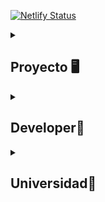 [![Netlify Status](https://api.netlify.com/api/v1/badges/9c753b97-e75f-4330-bf05-1b5513000436/deploy-status)](https://craftyaccs.netlify.app/)

<details>
<summary>

## Proyecto 🖥️

</summary>

<p>
El proyecto es un e-commerce producto de un proyecto final de CODERHOUSE. 
Se realizó con la estrategia de diseño "Mobile First".
Se utilizaron tecnologías como:

▫️ HTML5
▫️ CSS
▫️ Preprocessors (SASS)
▫️ JavaScript
▫️ React. JS

El proyecto fue inicializado con:
🏷️ [Create-React-App](https://create-react-app.dev/docs/getting-started/)

Los packages instalados son los siguientes:

▫️ [React-tostify](https://www.npmjs.com/package/react-toastify)
▫ [Validator](https://www.npmjs.com/package/validator)

Para inicializar el proyecto en tu equipo local, debes clonarlo o hacerle un fork al repositorio.

    git clone https://github.com/GaloMegg/CRAFTYACCS__Meggiolaro.git

Una vez clonado, deberá moverse a la carpeta creada.

    cd CRAFTYACCS__Meggiolaro

Ya posicionado en la carpeta clonada, deberá correr el comando:

    npm i

Una vez instalados los módulos corra el siguiente comando

    npm start

Se abrirá un LocalHost en su navegador predeterminado.

¡Y estás listo! 🚀

⭕ Flow de la compra [YouTube](https://youtu.be/a7xDqxFMbYg)

#### Crafty Accesorios

[@CraftyAccs](https://www.instagram.com/craftyaccs/)

</p>

</details>

<details>

<summary>

## Developer🔹

</summary>

<p>

#### Galo Meggiolaro

> "Front-end developer en eterno entrenamiento"

**[Linked-In](https://www.linkedin.com/in/galomeggiolaro/)
[Twitter](https://twitter.com/Wtscrackin)**

</p>

</details>

<details><summary>

## Universidad💮

</summary>

<p>

#### CODERHOUSE

> _Democratizando la educación_ > [CODERHOUSE](https://www.coderhouse.com/)

</p>

</details>
